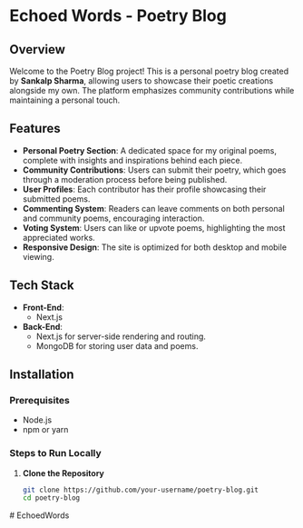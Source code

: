 # Echoed Words - Poetry Blog

## Overview
Welcome to the Poetry Blog project! This is a personal poetry blog created by **Sankalp Sharma**, allowing users to showcase their poetic creations alongside my own. The platform emphasizes community contributions while maintaining a personal touch.

## Features
- **Personal Poetry Section**: A dedicated space for my original poems, complete with insights and inspirations behind each piece.
- **Community Contributions**: Users can submit their poetry, which goes through a moderation process before being published.
- **User Profiles**: Each contributor has their profile showcasing their submitted poems.
- **Commenting System**: Readers can leave comments on both personal and community poems, encouraging interaction.
- **Voting System**: Users can like or upvote poems, highlighting the most appreciated works.
- **Responsive Design**: The site is optimized for both desktop and mobile viewing.

## Tech Stack
- **Front-End**: 
  - Next.js
- **Back-End**:
  - Next.js for server-side rendering and routing.
  - MongoDB for storing user data and poems.


## Installation
### Prerequisites
- Node.js
- npm or yarn

### Steps to Run Locally
1. **Clone the Repository**
   ```bash
   git clone https://github.com/your-username/poetry-blog.git
   cd poetry-blog
#   E c h o e d W o r d s  
 